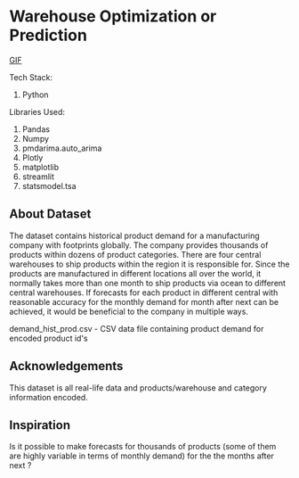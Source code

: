 # Warehouse Optimization or Prediction

[GIF](src/Animation.gif)

Tech Stack:

1. Python

Libraries Used:

1. Pandas
2. Numpy
3. pmdarima.auto_arima
4. Plotly
5. matplotlib
6. streamlit
7. statsmodel.tsa

## About Dataset

The dataset contains historical product demand for a manufacturing company with footprints globally. The company provides thousands of products within dozens of product categories. There are four central warehouses to ship products within the region it is responsible for. Since the products are manufactured in different locations all over the world, it normally takes more than one month to ship products via ocean to different central warehouses. If forecasts for each product in different central with reasonable accuracy for the monthly demand for month after next can be achieved, it would be beneficial to the company in multiple ways.

demand_hist_prod.csv - CSV data file containing product demand for encoded product id's

## Acknowledgements

This dataset is all real-life data and products/warehouse and category information encoded.

## Inspiration

Is it possible to make forecasts for thousands of products (some of them are highly variable in terms of monthly demand) for the the months after next ?